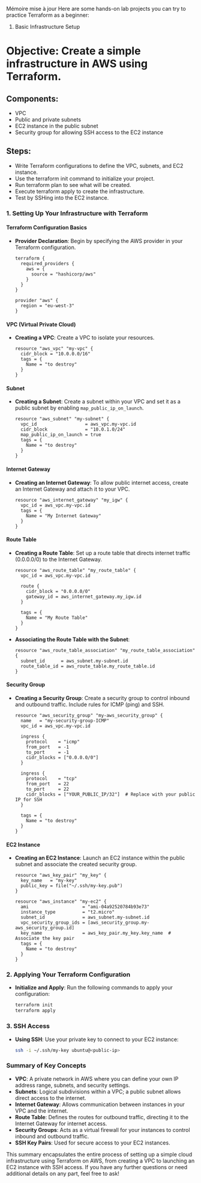 
Mémoire mise à jour
Here are some hands-on lab projects you can try to practice Terraform as a beginner:

1. Basic Infrastructure Setup
# Objective: Create a simple infrastructure in AWS using Terraform.
## Components:
- VPC
- Public and private subnets
- EC2 instance in the public subnet
- Security group for allowing SSH access to the EC2 instance
## Steps:
- Write Terraform configurations to define the VPC, subnets, and EC2 instance.
- Use the terraform init command to initialize your project.
- Run terraform plan to see what will be created.
- Execute terraform apply to create the infrastructure.
- Test by SSHing into the EC2 instance.
### 1. **Setting Up Your Infrastructure with Terraform**

#### Terraform Configuration Basics
- **Provider Declaration**: Begin by specifying the AWS provider in your Terraform configuration.
  ```hcl
  terraform {
    required_providers {
      aws = {
        source = "hashicorp/aws"
      }
    }
  }

  provider "aws" {
    region = "eu-west-3"
  }
  ```

#### VPC (Virtual Private Cloud)
- **Creating a VPC**: Create a VPC to isolate your resources.
  ```hcl
  resource "aws_vpc" "my-vpc" {
    cidr_block = "10.0.0.0/16"
    tags = {
      Name = "to destroy"
    }
  }
  ```

#### Subnet
- **Creating a Subnet**: Create a subnet within your VPC and set it as a public subnet by enabling `map_public_ip_on_launch`.
  ```hcl
  resource "aws_subnet" "my-subnet" {
    vpc_id                  = aws_vpc.my-vpc.id
    cidr_block              = "10.0.1.0/24"
    map_public_ip_on_launch = true
    tags = {
      Name = "to destroy"
    }
  }
  ```

#### Internet Gateway
- **Creating an Internet Gateway**: To allow public internet access, create an Internet Gateway and attach it to your VPC.
  ```hcl
  resource "aws_internet_gateway" "my_igw" {
    vpc_id = aws_vpc.my-vpc.id
    tags = {
      Name = "My Internet Gateway"
    }
  }
  ```

#### Route Table
- **Creating a Route Table**: Set up a route table that directs internet traffic (0.0.0.0/0) to the Internet Gateway.
  ```hcl
  resource "aws_route_table" "my_route_table" {
    vpc_id = aws_vpc.my-vpc.id

    route {
      cidr_block = "0.0.0.0/0"
      gateway_id = aws_internet_gateway.my_igw.id
    }

    tags = {
      Name = "My Route Table"
    }
  }
  ```

- **Associating the Route Table with the Subnet**:
  ```hcl
  resource "aws_route_table_association" "my_route_table_association" {
    subnet_id      = aws_subnet.my-subnet.id
    route_table_id = aws_route_table.my_route_table.id
  }
  ```

#### Security Group
- **Creating a Security Group**: Create a security group to control inbound and outbound traffic. Include rules for ICMP (ping) and SSH.
  ```hcl
  resource "aws_security_group" "my-aws_security_group" {
    name   = "my-security-group-ICMP"
    vpc_id = aws_vpc.my-vpc.id

    ingress {
      protocol    = "icmp"
      from_port   = -1
      to_port     = -1
      cidr_blocks = ["0.0.0.0/0"]
    }

    ingress {
      protocol    = "tcp"
      from_port   = 22
      to_port     = 22
      cidr_blocks = ["YOUR_PUBLIC_IP/32"]  # Replace with your public IP for SSH
    }

    tags = {
      Name = "to destroy"
    }
  }
  ```

#### EC2 Instance
- **Creating an EC2 Instance**: Launch an EC2 instance within the public subnet and associate the created security group.
  ```hcl
  resource "aws_key_pair" "my_key" {
    key_name   = "my-key"
    public_key = file("~/.ssh/my-key.pub")
  }

  resource "aws_instance" "my-ec2" {
    ami                    = "ami-04a92520784b93e73"
    instance_type          = "t2.micro"
    subnet_id              = aws_subnet.my-subnet.id
    vpc_security_group_ids = [aws_security_group.my-aws_security_group.id]
    key_name               = aws_key_pair.my_key.key_name  # Associate the key pair
    tags = {
      Name = "to destroy"
    }
  }
  ```

### 2. **Applying Your Terraform Configuration**
- **Initialize and Apply**: Run the following commands to apply your configuration:
  ```bash
  terraform init
  terraform apply
  ```

### 3. **SSH Access**
- **Using SSH**: Use your private key to connect to your EC2 instance:
  ```bash
  ssh -i ~/.ssh/my-key ubuntu@<public-ip>
  ```

### Summary of Key Concepts
- **VPC**: A private network in AWS where you can define your own IP address range, subnets, and security settings.
- **Subnets**: Logical subdivisions within a VPC; a public subnet allows direct access to the internet.
- **Internet Gateway**: Allows communication between instances in your VPC and the internet.
- **Route Table**: Defines the routes for outbound traffic, directing it to the Internet Gateway for internet access.
- **Security Groups**: Acts as a virtual firewall for your instances to control inbound and outbound traffic.
- **SSH Key Pairs**: Used for secure access to your EC2 instances.

This summary encapsulates the entire process of setting up a simple cloud infrastructure using Terraform on AWS, from creating a VPC to launching an EC2 instance with SSH access. If you have any further questions or need additional details on any part, feel free to ask!